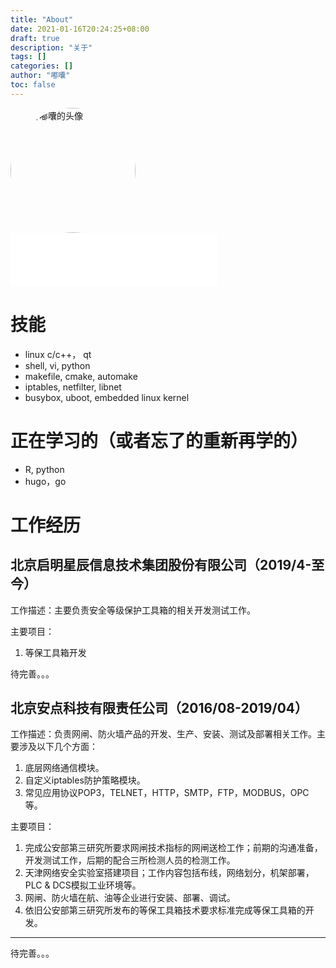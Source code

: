 ```yaml
---
title: "About"
date: 2021-01-16T20:24:25+08:00
draft: true
description: "关于"
tags: []
categories: []
author: "嘟囔"
toc: false
---
```

<img src="/author.jpg" alt="博客嘟囔的头像" class="img_avatar" width="200px" style="border-radius:100%">

<iframe frameborder="no" border="0" marginwidth="0" marginheight="0" width=330 height=86 src="//music.163.com/outchain/player?type=2&id=1698603&auto=1&height=66"></iframe>

# 技能
* linux c/c++， qt
* shell, vi, python
* makefile, cmake, automake
* iptables, netfilter, libnet
* busybox, uboot, embedded linux kernel

# 正在学习的（或者忘了的重新再学的）
* R, python
* hugo，go


# 工作经历
## 北京启明星辰信息技术集团股份有限公司（2019/4-至今）
工作描述：主要负责安全等级保护工具箱的相关开发测试工作。

主要项目：
1. 等保工具箱开发


待完善。。。

## 北京安点科技有限责任公司（2016/08-2019/04）  

工作描述：负责网闸、防火墙产品的开发、生产、安装、测试及部署相关工作。主要涉及以下几个方面：
1. 底层网络通信模块。
2. 自定义iptables防护策略模块。
3. 常见应用协议POP3，TELNET，HTTP，SMTP，FTP，MODBUS，OPC等。

主要项目：
1. 完成公安部第三研究所要求网闸技术指标的网闸送检工作；前期的沟通准备，开发测试工作，后期的配合三所检测人员的检测工作。 
2. 天津网络安全实验室搭建项目；工作内容包括布线，网络划分，机架部署，PLC & DCS模拟工业环境等。
3. 网闸、防火墙在航、油等企业进行安装、部署、调试。
4. 依旧公安部第三研究所发布的等保工具箱技术要求标准完成等保工具箱的开发。
---


待完善。。。